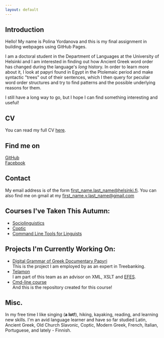 ```yaml
---
layout: default
---
```


## Introduction

Hello! My name is Polina Yordanova and this is my final assignment in building webpages using GitHub Pages.
  
I am a doctoral student in the Department of Languages at the University of Helsinki and I am interested in finding out how Ancient Greek word order has changed during the language's *long* history. In order to learn more about it, I look at papyri found in Egypt in the Ptolemaic period and make syntactic "trees" out of their sentences, which I then query for peculiar word order structures and try to find patterns and the possible underlying reasons for them.  

I still have a long way to go, but I hope I can find something interesting and useful! 

## CV

You can read my full CV [here](https://www.overleaf.com/read/fcgmqyrmmtzw).

## Find me on

[GitHub](https://github.com/polinayordanova)  
[Facebook](https://www.facebook.com/polina.yordanova.93)

## Contact

My email address is of the form first_name.last_name@helsinki.fi. You can also find me on gmail at my first_name.v.last_name@gmail.com

## Courses I've Taken This Autumn:

* [Sociolinguistics](https://courses.helsinki.fi/en/lda-g3106/130806664)
* [Coptic](https://courses.helsinki.fi/en/tum-u3205/130765747)
* [Command Line Tools for Linguists](https://courses.helsinki.fi/en/kik-lg219/129824412)

## Projects I'm Currently Working On:

* [Digital Grammar of Greek Documentary Papyri](https://www.helsinki.fi/en/researchgroups/digital-grammar-of-greek-documentary-papyri/about-the-papygreek-project)  
 This is the project I am employed by as an expert in Treebanking.
* [Telamon](https://github.com/DHLabUniSofia/Telamon-EFES)  
 I am part of this team as an advisor on XML, XSLT and [EFES](https://github.com/EpiDoc/EFES/wiki).
* [Cmd-line course](https://github.com/polinayordanova/cmdline-course)  
 And this is the repository created for this course!

## Misc.

In my free time I like singing (**a lot!**), hiking, kayaking, reading, and learning new skills. I'm an avid language learner and have so far studied Latin, Ancient Greek, Old Church Slavonic, Coptic, Modern Greek, French, Italian, Portuguese, and lately - Finnish. 
